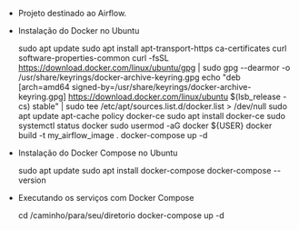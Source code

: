 - Projeto destinado ao Airflow.

- Instalação do Docker no Ubuntu

    sudo apt update
    sudo apt install apt-transport-https ca-certificates curl software-properties-common
    curl -fsSL https://download.docker.com/linux/ubuntu/gpg | sudo gpg --dearmor -o /usr/share/keyrings/docker-archive-keyring.gpg
    echo "deb [arch=amd64 signed-by=/usr/share/keyrings/docker-archive-keyring.gpg] https://download.docker.com/linux/ubuntu $(lsb_release -cs) stable" | sudo tee /etc/apt/sources.list.d/docker.list > /dev/null
    sudo apt update
    apt-cache policy docker-ce
    sudo apt install docker-ce
    sudo systemctl status docker
    sudo usermod -aG docker ${USER}
    docker build -t my_airflow_image .
    docker-compose up -d

- Instalação do Docker Compose no Ubuntu

    sudo apt update
    sudo apt install docker-compose
    docker-compose --version

- Executando os serviços com Docker Compose

    cd /caminho/para/seu/diretorio
    docker-compose up -d

